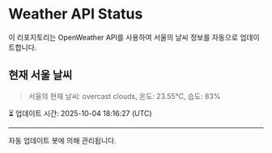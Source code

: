 
# Weather API Status

이 리포지토리는 OpenWeather API를 사용하여 서울의 날씨 정보를 자동으로 업데이트합니다.

## 현재 서울 날씨
> 서울의 현재 날씨: overcast clouds, 온도: 23.55°C, 습도: 83%

⏳ 업데이트 시간: 2025-10-04 18:16:27 (UTC)

---
자동 업데이트 봇에 의해 관리됩니다.
